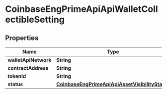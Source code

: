 
# CoinbaseEngPrimeApiApiWalletCollectibleSetting

## Properties
Name | Type | Description | Notes
------------ | ------------- | ------------- | -------------
**walletApiNetwork** | **String** |  |  [optional]
**contractAddress** | **String** |  |  [optional]
**tokenId** | **String** |  |  [optional]
**status** | [**CoinbaseEngPrimeApiApiAssetVisibilityStatus**](CoinbaseEngPrimeApiApiAssetVisibilityStatus.md) |  |  [optional]



